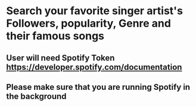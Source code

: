 # Search your favorite singer artist's Followers, popularity, Genre and their famous songs

## User will need Spotify Token https://developer.spotify.com/documentation

## Please make sure that you are running Spotify in the background




